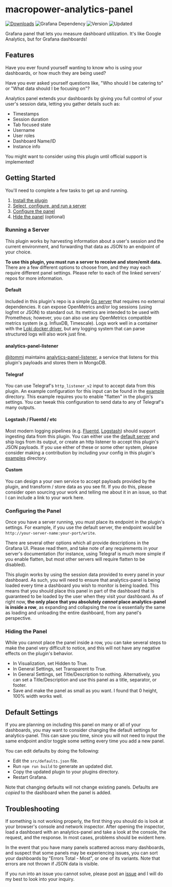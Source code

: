 # macropower-analytics-panel

[![Downloads](https://img.shields.io/badge/dynamic/json?color=green&label=downloads&query=%24.downloads&url=https%3A%2F%2Fgrafana.com%2Fapi%2Fplugins%2Fmacropower-analytics-panel)](https://grafana.com/grafana/plugins/macropower-analytics-panel)
![Grafana Dependency](https://img.shields.io/badge/dynamic/json?color=orange&label=grafana%20dependency&query=%24.json.dependencies.grafanaDependency&url=https%3A%2F%2Fgrafana.com%2Fapi%2Fplugins%2Fmacropower-analytics-panel)
![Version](https://img.shields.io/badge/dynamic/json?color=blue&label=version&query=%24.version&url=https%3A%2F%2Fgrafana.com%2Fapi%2Fplugins%2Fmacropower-analytics-panel)
![Updated](https://img.shields.io/badge/dynamic/json?color=lightgray&label=updated&query=%24.json.info.updated&url=https%3A%2F%2Fgrafana.com%2Fapi%2Fplugins%2Fmacropower-analytics-panel)

Grafana panel that lets you measure dashboard utilization. It's like Google Analytics, but for Grafana dashboards!

## Features

Have you ever found yourself wanting to know who is using your dashboards, or how much they are being used?

Have you ever asked yourself questions like, "Who should I be catering to" or "What data should I be focusing on"?

Analytics panel extends your dashboards by giving you full control of your user's session data, letting you gather details such as:

- Timestamps
- Session duration
- Tab focused state
- Username
- User roles
- Dashboard Name/ID
- Instance info

You might want to consider using this plugin until official support is implemented!

## Getting Started

You'll need to complete a few tasks to get up and running.

1. [Install the plugin](https://grafana.com/grafana/plugins/macropower-analytics-panel/?src=tw&tab=installation)
2. [Select, configure, and run a server](#running-a-server)
3. [Configure the panel](#configuring-the-panel)
4. [Hide the panel](#hiding-the-panel) (optional)

### Running a Server

This plugin works by harvesting information about a user's session and the current environment, and forwarding that data as JSON to an endpoint of your choice.

**To use this plugin, you must run a server to receive and store/emit data.** There are a few different options to choose from, and they may each require different panel settings. Please refer to each of the linked servers' repos for more information.

#### Default

Included in this plugin's repo is a simple [Go server](https://github.com/MacroPower/macropower-analytics-panel/tree/master/server) that requires no external dependencies. It can expose OpenMetrics and/or log sessions (using logfmt or JSON) to standard out. Its metrics are intended to be used with Prometheus; however, you can also use any OpenMetrics compatible metrics system (e.g. InfluxDB, Timescale). Logs work well in a container with the [Loki docker driver](https://grafana.com/docs/loki/latest/clients/docker-driver/), but any logging system that can parse structured logs will also work just fine.

#### analytics-panel-listener

[@jtommi](https://github.com/jtommi) maintains [analytics-panel-listener](https://github.com/jtommi/analytics-panel-listener), a service that listens for this plugin's payloads and stores them in MongoDB.

#### Telegraf

You can use Telegraf's `http_listener_v2` input to accept data from this plugin. An example configuration for this input can be found in the [example](https://github.com/MacroPower/macropower-analytics-panel/tree/master/example) directory. This example requires you to enable "flatten" in the plugin's settings. You can tweak this configuration to send data to any of Telegraf's many outputs.

#### Logstash / Fluentd / etc

Most modern logging pipelines (e.g. [Fluentd](https://docs.fluentd.org/input/http), [Logstash](https://www.elastic.co/guide/en/logstash/current/plugins-inputs-http.html)) should support ingesting data from this plugin. You can either use the [default server](#default) and ship logs from its output, or create an http listener to accept this plugin's JSON payloads. If you use either of these or some other system, please consider making a contribution by including your config in this plugin's [examples](https://github.com/MacroPower/macropower-analytics-panel/tree/master/example) directory.

#### Custom

You can design a your own service to accept payloads provided by the plugin, and transform / store data as you see fit. If you do this, please consider open sourcing your work and telling me about it in an issue, so that I can include a link to your work here.

### Configuring the Panel

Once you have a server running, you must place its endpoint in the plugin's settings. For example, if you use the default server, the endpoint would be `http://your-server-name:your-port/write`.

There are several other options which all provide descriptions in the Grafana UI. Please read them, and take note of any requirements in your server's documentation (for instance, using Telegraf is much more simple if you enable flatten, but most other servers will require flatten to be disabled).

This plugin works by using the session data provided to every panel in your dashboard. As such, you will need to ensure that analytics-panel is being loaded every time a dashboard you wish to monitor is being loaded. This means that you should place this panel in part of the dashboard that is guaranteed to be loaded by the user when they visit your dashboard. As of right now, **the only place that you absolutely _cannot_ place analytics-panel is inside a row**, as expanding and collapsing the row is essentially the same as loading and unloading the entire dashboard, from any panel's perspective.

### Hiding the Panel

While you cannot place the panel inside a row, you can take several steps to make the panel very difficult to notice, and this will not have any negative effects on the plugin's behavior.

- In Visualization, set Hidden to True.
- In General Settings, set Transparent to True.
- In General Settings, set Title/Description to nothing. Alternatively, you can set a Title/Description and use this panel as a title, separator, or footer.
- Save and make the panel as small as you want. I found that 0 height, 100% width works well.

## Default Settings

If you are planning on including this panel on many or all of your dashboards, you may want to consider changing the default settings for analytics-panel. This can save you time, since you will not need to input the same endpoint and/or toggle some setting every time you add a new panel.

You can edit defaults by doing the following:

- Edit the `src/defaults.json` file.
- Run `npm run build` to generate an updated dist.
- Copy the updated plugin to your plugins directory.
- Restart Grafana.

Note that changing defaults will not change existing panels. Defaults are _copied_ to the dashboard when the panel is added.

## Troubleshooting

If something is not working properly, the first thing you should do is look at your browser's console and network inspector. After opening the inspector, load a dashboard with an analytics-panel and take a look at the console, the request, and the response. In most cases, problems should be evident here.

In the event that you have many panels scattered across many dashboards, and suspect that some panels may be experiencing issues, you can sort your dashboards by "Errors Total - Most", or one of its variants. Note that errors are not thrown if JSON data is visible.

If you run into an issue you cannot solve, please post an [issue](https://github.com/MacroPower/macropower-analytics-panel/issues) and I will do my best to look into your inquiry.
